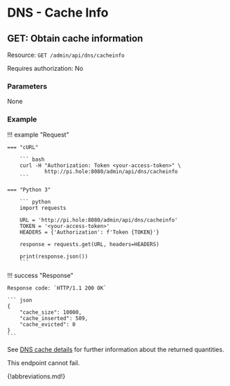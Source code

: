 # DNS - Cache Info

## GET: Obtain cache information

Resource: `GET /admin/api/dns/cacheinfo`

Requires authorization: No

### Parameters

None

### Example

<!-- markdownlint-disable code-block-style -->
!!! example "Request"

    === "cURL"

        ``` bash
        curl -H "Authorization: Token <your-access-token>" \
                http://pi.hole:8080/admin/api/dns/cacheinfo
        ```

    === "Python 3"

        ``` python
        import requests

        URL = 'http://pi.hole:8080/admin/api/dns/cacheinfo'
        TOKEN = '<your-access-token>'
        HEADERS = {'Authorization': f'Token {TOKEN}'}

        response = requests.get(URL, headers=HEADERS)

        print(response.json())
        ```

!!! success "Response"

    Response code: `HTTP/1.1 200 OK`

    ``` json
    {
        "cache_size": 10000,
        "cache_inserted": 509,
        "cache_evicted": 0
    }
    ```
<!-- markdownlint-enable code-block-style -->

See [DNS cache details](../../ftldns/dns-cache.md) for further information about the returned quantities.

This endpoint cannot fail.

{!abbreviations.md!}
